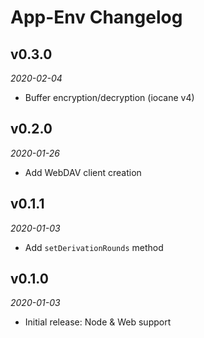 # App-Env Changelog

## v0.3.0
_2020-02-04_

 * Buffer encryption/decryption (iocane v4)

## v0.2.0
_2020-01-26_

 * Add WebDAV client creation

## v0.1.1
_2020-01-03_

 * Add `setDerivationRounds` method

## v0.1.0
_2020-01-03_

 * Initial release: Node & Web support
